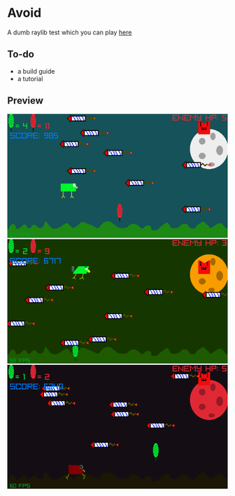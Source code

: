 # Avoid
A dumb raylib test which you can play [here](https://canneddonuts.itch.io/avoid-the-game)

##  To-do
- a build guide
- a tutorial

## Preview
![Alt Text](./doc-assets/preview.png)
![Alt Text](./doc-assets/preview1.png)
![Alt Text](./doc-assets/preview2.png)
